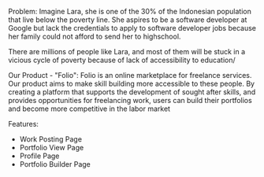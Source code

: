 Problem: 
Imagine Lara, she is one of the 30% of the Indonesian population that live below the poverty line. She aspires to be a software developer at Google but lack the credentials to apply to software developer jobs because her family could not afford to send her to highschool. 

There are millions of people like Lara, and most of them will be stuck in a vicious cycle of poverty because of lack of accessibility to education/ 

Our Product - "Folio": 
Folio is an online marketplace for freelance services. Our product aims to make skill building more accessible to these people. By creating a platform that supports the development of sought after skills, and provides opportunities for freelancing work, users can build their portfolios and become more competitive in the labor market

Features: 
- Work Posting Page 
- Portfolio View Page 
- Profile Page
- Portfolio Builder Page
